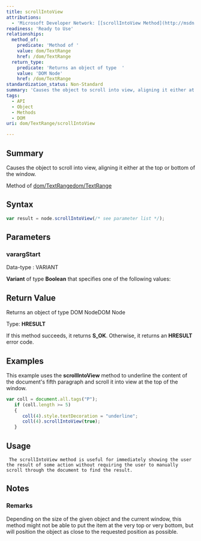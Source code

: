 ```yaml
---
title: scrollIntoView
attributions:
  - 'Microsoft Developer Network: [[scrollIntoView Method](http://msdn.microsoft.com/en-us/library/ie/ms536730(v=vs.85).aspx) Article]'
readiness: 'Ready to Use'
relationships:
  method_of:
    predicate: 'Method of '
    value: dom/TextRange
    href: /dom/TextRange
  return_type:
    predicate: 'Returns an object of type  '
    value: 'DOM Node'
    href: /dom/TextRange
standardization_status: Non-Standard
summary: 'Causes the object to scroll into view, aligning it either at the top or bottom of the window. '
tags:
  - API
  - Object
  - Methods
  - DOM
uri: dom/TextRange/scrollIntoView

---
```

## Summary

Causes the object to scroll into view, aligning it either at the top or bottom of the window.

Method of [dom/TextRange](/dom/TextRange)[dom/TextRange](/dom/TextRange)

## Syntax

``` js
var result = node.scrollIntoView(/* see parameter list */);
```

## Parameters

### varargStart

 Data-type
:   VARIANT

**Variant** of type **Boolean** that specifies one of the following values:

## Return Value

Returns an object of type DOM NodeDOM Node

Type: **HRESULT**

If this method succeeds, it returns **S\_OK**. Otherwise, it returns an **HRESULT** error code.

## Examples

This example uses the **scrollIntoView** method to underline the content of the document's fifth paragraph and scroll it into view at the top of the window.

``` js
var coll = document.all.tags("P");
   if (coll.length >= 5)
   {
      coll(4).style.textDecoration = "underline";
      coll(4).scrollIntoView(true);
   }
```

## Usage

     The scrollIntoView method is useful for immediately showing the user the result of some action without requiring the user to manually scroll through the document to find the result.

## Notes

### Remarks

Depending on the size of the given object and the current window, this method might not be able to put the item at the very top or very bottom, but will position the object as close to the requested position as possible.
